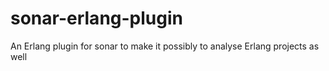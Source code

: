 sonar-erlang-plugin
===================

An Erlang plugin for sonar to make it possibly to analyse Erlang projects as well
